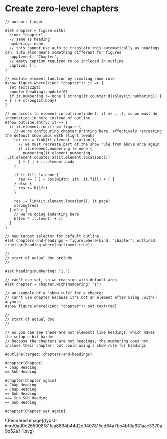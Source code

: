 #  Create zero-level chapters

    
    
    // author: tinger
    
    #let chapter = figure.with(
      kind: "chapter",
      // same as heading
      numbering: none,
      // this cannot use auto to translate this automatically as headings can, auto also means something different for figures
      supplement: "Chapter",
      // empty caption required to be included in outline
      caption: [],
    )
    
    // emulate element function by creating show rule
    #show figure.where(kind: "chapter"): it => {
      set text(22pt)
      counter(heading).update(0)
      if it.numbering != none { strong(it.counter.display(it.numbering)) } + [ ] + strong(it.body)
    }
    
    // no access to element in outline(indent: it => ...), so we must do indentation in here instead of outline
    #show outline.entry: it => {
      if it.element.func() == figure {
        // we're configuring chapter printing here, effectively recreating the default show impl with slight tweaks
        let res = link(it.element.location(), 
          // we must recreate part of the show rule from above once again
          if it.element.numbering != none {
            numbering(it.element.numbering, ..it.element.counter.at(it.element.location()))
          } + [ ] + it.element.body
        )
    
        if it.fill != none {
          res += [ ] + box(width: 1fr, it.fill) + [ ] 
        } else {
          res += h(1fr)
        }
    
        res += link(it.element.location(), it.page)
        strong(res)
      } else {
        // we're doing indenting here
        h(1em * it.level) + it
      }
    }
    
    // new target selector for default outline
    #let chapters-and-headings = figure.where(kind: "chapter", outlined: true).or(heading.where(outlined: true))
    
    //
    // start of actual doc prelude
    //
    
    #set heading(numbering: "1.")
    
    // can't use set, so we reassign with default args
    #let chapter = chapter.with(numbering: "I")
    
    // an example of a "show rule" for a chapter
    // can't use chapter because it's not an element after using .with() anymore
    #show figure.where(kind: "chapter"): set text(red)
    
    //
    // start of actual doc
    //
    
    // as you can see these are not elements like headings, which makes the setup a bit harder
    // because the chapters are not headings, the numbering does not include their chapter, but could using a show rule for headings
    
    #outline(target: chapters-and-headings)
    
    #chapter[Chapter]
    = Chap Heading
    == Sub Heading
    
    #chapter[Chapter again]
    = Chap Heading
    = Chap Heading
    == Sub Heading
    === Sub Sub Heading
    == Sub Heading
    
    #chapter[Chapter yet again]

![Rendered image](typst-
img/0ad0c265008f81fca8694b44d2d9407815cd64a7bb4b10a631aac3370a9d52e1-1.svg)

